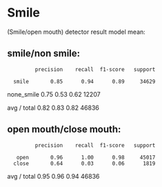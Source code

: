 # Smile
(Smile/open mouth) detector 
result model mean:

smile/non smile: 
 ------------------------------------------------------------------------------------------
             precision    recall  f1-score   support

      smile       0.85      0.94      0.89     34629
 none_smile       0.75      0.53      0.62     12207

avg / total       0.82      0.83      0.82     46836

open mouth/close mouth: 
 ------------------------------------------------------------------------------------------
             precision    recall  f1-score   support

       open       0.96      1.00      0.98     45017
      close       0.64      0.03      0.06      1819

avg / total       0.95      0.96      0.94     46836
